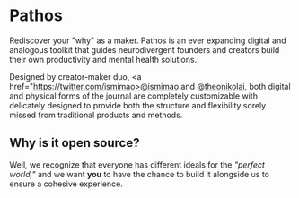 # Pathos
Rediscover your "why" as a maker. Pathos is an ever expanding digital and analogous toolkit that guides neurodivergent founders and creators build their own productivity and mental health solutions.

Designed by creator-maker duo, <a href="https://twitter.com/ismimao>@ismimao</a> and <a href="https://twitter.com/theonikomao">@theonikolai</a>, both digital and physical forms of the journal are completely customizable with delicately designed to provide both the structure and flexibility sorely missed from traditional products and methods.

## Why is it open source?

Well, we recognize that everyone has different ideals for the *"perfect world,"* and we want **you** to have the chance to build it alongside us to ensure a cohesive experience.